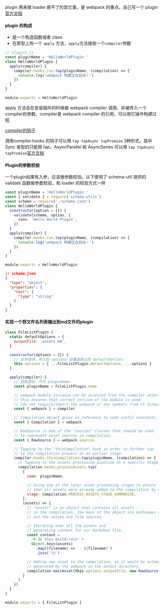 plugin 用来做 loader 做不了的其它事，是 webpack 的重点。自己写一个 plugin [官方文档](https://webpack.docschina.org/contribute/writing-a-plugin/)



#### plugin 的构成

* 是一个构造函数或者 class
* 在原型上有一个 `apply` 方法，`apply`方法接收一个`compiler`参数

```javascript
// plugin1.js
const pluginName = 'HelloWorldPlugin '
class HelloWorldPlugin {
  apply(compiler) {
    compiler.hooks.run.tap(pluginName, (compilation) => {
      console.log('webpack 构建正在启动！')
    })
  }
}

module.exports = HelloWorldPlugin
```

apply 方法会在安装插件的时候被 webpack compiler 调用，并被传入一个compiler的参数。compiler是 webpack compiler 的引用，可以用它操作构建过程

[compiler的钩子](https://webpack.docschina.org/api/compiler-hooks/)

调用compiler.hooks 的钩子可以用 `tap tapAsync tapPromise` 3种形式。其中 Sync 类型的只能用 tap，AsyncParallel 和 AsyncSeries 可以用 `tap tapAsync tapPromise`[官方文档](https://github.com/webpack/tapable#hook-types)

#### Plugin的参数校验

一个plugin如果有入参，应该做参数校验。以下使用了 schema-util 提供的 validate 函数做参数校验，和 loader 的校验方式一样

```javascript
const pluginName = 'HelloWorldPlugin '
const { validate } = require('schema-utils')
const schema = require('./schema.json')
class HelloWorldPlugin {
  constructor(option = {}) {
    validate(schema, option, {
      name: 'Hello World Plugin',
    })
  }
  apply(compiler) {
    compiler.hooks.run.tap(pluginName, (compilation) => {
      console.log('webpack 构建正在启动！')
    })
  }
}

module.exports = HelloWorldPlugin

```

```json
// schema.json
{
  "type": "object",
  "properties": {
    "test": {
      "type": "string"
    }
  }
}

```

#### 实现一个将文件名列表输出到md文件的plugin

```javascript
class FileListPlugin {
  static defaultOptions = {
    outputFile: 'assets.md',
  }

  constructor(options = {}) {
  	// 合并选项，传入的 options 会覆盖默认的 defaultOptions
    this.options = { ...FileListPlugin.defaultOptions, ...options }
  }

  apply(compiler) {
    // 获取类名，作为 pluginName
    const pluginName = FileListPlugin.name

    // webpack module instance can be accessed from the compiler object,
    // this ensures that correct version of the module is used
    // (do not require/import the webpack or any symbols from it directly).
    const { webpack } = compiler

    // Compilation object gives us reference to some useful constants.
    const { Compilation } = webpack

    // RawSource is one of the "sources" classes that should be used
    // to represent asset sources in compilation.
    const { RawSource } = webpack.sources

    // Tapping to the "thisCompilation" hook in order to further tap
    // to the compilation process on an earlier stage.
    compiler.hooks.thisCompilation.tap(pluginName, (compilation) => {
      // Tapping to the assets processing pipeline on a specific stage.
      compilation.hooks.processAssets.tap(
        {
          name: pluginName,

          // Using one of the later asset processing stages to ensure
          // that all assets were already added to the compilation by other plugins.
          stage: Compilation.PROCESS_ASSETS_STAGE_SUMMARIZE,
        },
        (assets) => {
          // "assets" is an object that contains all assets
          // in the compilation, the keys of the object are pathnames of the assets
          // and the values are file sources.

          // Iterating over all the assets and
          // generating content for our Markdown file.
          const content =
            '# In this build:\n\n' +
            Object.keys(assets)
              .map((filename) => `- ${filename}`)
              .join('\n')

          // Adding new asset to the compilation, so it would be automatically
          // generated by the webpack in the output directory.
          compilation.emitAsset(this.options.outputFile, new RawSource(content))
        }
      )
    })
  }
}

module.exports = { FileListPlugin }

```

